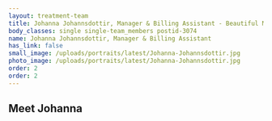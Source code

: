 ```yaml
---
layout: treatment-team
title: Johanna Johannsdottir, Manager & Billing Assistant - Beautiful Minds Medical
body_classes: single single-team_members postid-3074
name: Johanna Johannsdottir, Manager & Billing Assistant
has_link: false
small_image: /uploads/portraits/latest/Johanna-Johannsdottir.jpg
photo_image: /uploads/portraits/latest/Johanna-Johannsdottir.jpg
order: 2
order: 2
---
```


## Meet Johanna